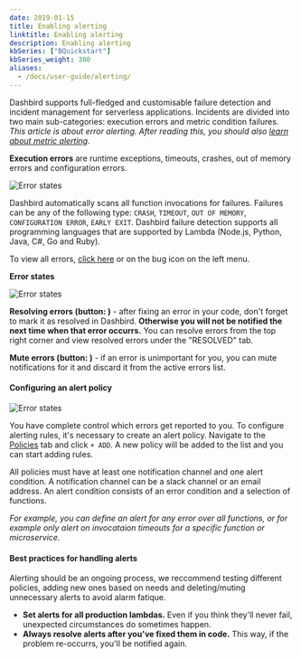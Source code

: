 ```yaml
---
date: 2019-01-15
title: Enabling alerting
linktitle: Enabling alerting
description: Enabling alerting
kbSeries: ["BQuickstart"]
kbSeries_weight: 300
aliases:
  - /docs/user-guide/alerting/
---
```




Dashbird supports full-fledged and customisable failure detection and incident management for serverless applications. Incidents are divided into two main sub-categories: execution errors and metric condition failures. *This article is about error alerting. After reading this, you should also <a href='/docs/user-guide/metric-alerting/'>learn about metric alerting</a>.*

**Execution errors** are runtime exceptions, timeouts, crashes, out of memory errors and configuration errors.

![Error states](/images/docs/errors-teaser.png)


Dashbird automatically scans all function invocations for failures. Failures can be any of the following type: `CRASH`, `TIMEOUT`, `OUT OF MEMORY`, `CONFIGURATION ERROR`, `EARLY EXIT`. Dashbird failure detection supports all programming languages that are supported by Lambda (Node.js, Python, Java, C#, Go and Ruby).

 To view all errors, <a href='https://app.dashbird.io/errors/issues/'
 target='_blank'>click here</a> or on the bug icon <i class="fa fa-bug"></i> on the left menu.

**Error states**

![Error states](/images/docs/error-states.png)

**Resolving errors (button: <i class="fa fa-check"></i>)** - after fixing an error in your code, don't forget to mark it as resolved in Dashbird. **Otherwise you will not be notified the next time when that error occurrs.** You can resolve errors from the top right corner and view resolved errors under the "RESOLVED" tab.

 **Mute errors (button: <i class="fa fa-bell-slash"></i>)** - if an error is unimportant for you, you can mute notifications for it and discard it from the active errors list.

#### Configuring an alert policy

![Error states](/images/docs/error-alert-policy.png)

You have complete control which errors get reported to you. To configure alerting rules, it's necessary to create an alert policy. Navigate to the <a href='https://app.dashbird.io/errors/policies/' target='_blank'>Policies</a> tab and click `+ ADD`. A new policy will be added to the list and you can start adding rules.

All policies must have at least one notification channel and one alert condition. A notification channel can be a slack channel or an email address. An alert condition consists of an error condition and a selection of functions. 

*For example, you can define an alert for any error over all functions, or for example only alert on invocataion timeouts for a specific function or microservice.*

#### Best practices for handling alerts

Alerting should be an ongoing process, we reccommend testing different policies, adding new ones based on needs and deleting/muting unnecessary alerts to avoid alarm fatique.

  * **Set alerts for all production lambdas.** Even if you think they'll never fail, unexpected circumstances do sometimes happen.
  * **Always resolve alerts after you've fixed them in code.** This way, if the problem re-occurrs, you'll be notified again.
